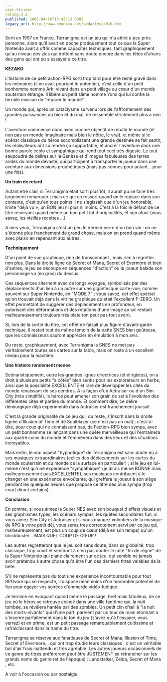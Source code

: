 ```yaml
---
user:Strider
rating:3.5
published: 2005-04-18T13:42:13.000Z
legacy_url: http://www.emunova.net/veda/test/916.htm
---
```

Sorti en 1997 en France, Terranigma est un jeu qui n'a attiré à peu près personne, alors qu'il avait en poche pratiquement tout ce que la Super Nintendo avait à offrir comme capacités techniques, tant graphiquement qu'au niveau des zics qui trottent sans doute encore dans les têtes d'ahuris des gens qui ont pu s'essayer à ce titre.  

  

**KÉZAKO**  

  

L'histoire de ce petit action-RPG sorti trop tard pour être resté gravé dans les mémoires (il en avait pourtant le potentiel), c'est celle d'un petit bonhomme nommé Ark, vivant dans un petit village au cœur d'un monde souterrain étrange. Il libère un petit slime nommé Yomi qui lui confie la terrible mission de "réparer le monde".  

Un monde qui, après un cataclysme survenu lors de l'affrontement des grandes puissances du bien et du mal, ne ressemble strictement plus à rien !  

  

L'aventure commence donc avec comme objectif de rebâtir le monde (et non pas un monde imaginaire mais bien le nôtre, le vrai), et même si le scénar classique du héros accomplissant une grande destinée se fait sentir, les réalisateurs ont su rendre ça supportable, et ancrer l'aventure dans une bonne parole écolo et sympathique qui rend tout ceci très digeste. Le tout saupoudré de délires sur la Genèse et d'images fabuleuses des terres arides du monde dévasté, qui participent à transporter le joueur dans une aventure aux dimensions prophétiques (mais pas connes pour autant... pour une fois).  

  

**Un train de retard**  

  

Autant être clair, si Terranigma était sorti plus tôt, il aurait pu se faire très largement remarquer ; mais ce qui en ressort quand on le replace dans son contexte, c'est qu'en tous points il ne s'agissait que d'un jeu honorable, limite "déjà vu », un BON jeu ni plus ni moins. C'est à la fois le défaut de ce titre réservant quand même un bon petit lot d'originalités, et son atout (vous savez, les vieilles recettes ...).  

A mes yeux, Terranigma c'est un peu le dernier verre d'un bon vin : on ne s'étonne plus franchement de grand chose, mais on en prend quand même avec plaisir en repensant aux autres.  

  

**Techniquement**  

  

D'un point de vue graphique, rien de transcendant , mais rien à regretter non plus. Dans la droite ligne de Secret of Mana, Secret of Evermore et bien d'autres, le jeu se découpe en séquences "d'action" où le joueur balade son personnage vu (en gros) du dessus.  

Ces séquences alternent avec de longs voyages, symbolisés par des déplacements d'un lieu à un autre sur une gigantesque carte-vue, comme souvent sur Super Nintendo, en "MODE 7" ; vous savez, cet effet spécial qu'on trouvait déjà dans la vitrine graphique qu'était l'excellent F-ZERO. Un effet permettant de suggérer des déplacements en profondeur, en autorisant des déformations et des rotations d'une image au sol restant malheureusement toujours très plate (on peut pas tout avoir).  

Si, lors de la sortie du titre, cet effet ne faisait plus figure d'avant-garde technique, il restait tout de même témoin de la patte SNES bien goûteuse, que les connaisseurs sauront apprécier en émulation à mon avis.   

Du reste, graphiquement, avec Terranigma la SNES ne met pas véritablement toutes ses cartes sur la table, mais on reste à un excellent niveau pour la machine.  

  

**Une histoire rondement menée**  

  

Scénaristiquement, outre les grandes lignes directrices (et dirigistes), on a droit à plusieurs petits "à côtés" bien sentis pour les explorateurs en herbe, ainsi que la possibilité EXCELLENTE et rare de développer les cités du monde renaissant de ses cendres. A la façon d'un Actraiser ou d'un Sim City (très simplifié), le héros peut amener son grain de sel à l'évolution des différentes cités et parties du monde. Et comment dire, ce délire démiurgique déjà expérimenté dans Actraiser est franchement jouissif.  

  

C'est la grande originalité de ce jeu qui, du reste, s'inscrit dans la droite lignée d'Illusion of Time et de Soulblazer (ce n'est pas un mal) ; c'est-à-dire, pour ceux qui ne connaissent pas, de l'action-RPG bien sympa, avec un petit bonhomme se lançant dans une quête merveilleuse qui l'entraînera aux quatre coins du monde et l'emmènera dans des lieux et des situations incroyables.  

  

Mais enfin, le vrai aspect "hypnotique" de Terranigma est sans doute dû à ses musiques extraordinaires (celles des déplacements sur les cartes du monde souterrain et du monde de la surface en particulier) ; si le jeu en lui-même n'est qu'une expérience "sympathique" (je dirais même BONNE mais malheureusement pas EXCELLENTE), ses musiques contribuent à le changer en une expérience envoûtante, qui greffera le joueur à son siège pendant les quelques heures que propose ce titre des plus sympa (trop court diront certains).  

  

**Conclusion**  

  

En somme, si vous aimez la Super NES avec son bouquet d'effets visuels et ses graphismes typés, les scénars sympas, les quêtes secondaires fun, si vous aimez Sim City et Actraiser et si vous mangez volontiers de la musique de RPG à votre petit déj, vous serez très correctement servi par ce jeu qui, malheureusement, est plus un coup de cœur (déjà en son temps) qu'un blockbuster... MAIS QUEL COUP DE CŒUR !  

  

Les autres regretteront que le jeu soit sans doute, dans sa globalité, trop classique, trop court et sentiront à n'en pas douter le côté "fin de règne" de la Super Nintendo qui plane clairement sur ce jeu, qui semble ne jamais avoir prétendu à autre chose qu'à être l'un des derniers titres valables de la bête.  

S'il ne représente pas du tout une expérience incontournable pour tout RPGvore qui se respecte, il dispose néanmoins d'un honorable potentiel de fun pour égayer vos soirées d'emmerde vidéo-ludique.  

  

Je termine en évoquant quand même le passage, bref mais fabuleux, de ce jeu où le héros se retrouve coincé dans une ville fantôme qui, la nuit tombée, se révélera hantée par des zombies. Un petit clin d'œil à "la nuit des morts-vivants" qui d'une part, parvient par un tour de main étonnant à s'inscrire parfaitement dans le ton du jeu (z'avez qu'à l'essayer, vous verrez) et en prime, est un petit passage remarquablement cultissime et rafraîchissant dans la trame du titre.  

  

Terranigma se réserve aux fanatiques de Secret of Mana, Illusion of Time, Secret of Evermore... qui ont trop étudié leurs classiques ; c'est un véritable bol d'air frais inattendu et très agréable. Les autres joueurs occasionnels de ce genre de titres préféreront peut être JUSTEMENT se retrancher sur les grands noms du genre (et de l'époque) : Landstalker, Zelda, Secret of Mana , etc.  

A voir à l'occasion ou par nostalgie.